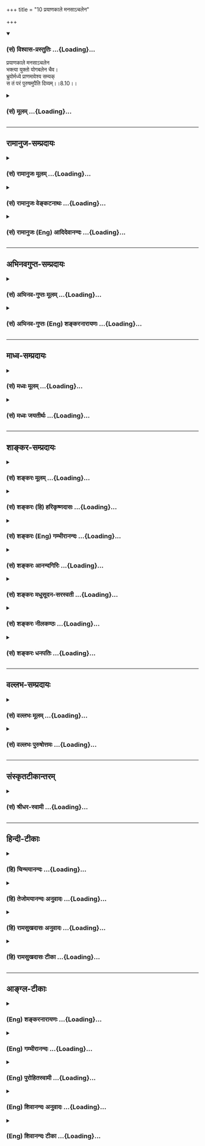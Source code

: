 +++
title = "10 प्रयाणकाले मनसाऽचलेन"

+++
<div class="js_include" newlevelforh1="3" title="(सं) विश्वास-प्रस्तुतिः" unfilled url="/purANam_vaiShNavam/mahAbhAratam/06-bhIShma-parva/03-bhagavad-gItA-parva/saMskRtam/vishvAsa-prastutiH/08_axara-para-brahma-yo/10_prayANakAle_manas.md">
<details open><summary><h3>(सं) विश्वास-प्रस्तुतिः ...{Loading}...</h3></summary>

प्रयाणकाले मनसाऽचलेन  
भक्त्या युक्तो योगबलेन चैव।  
भ्रुवोर्मध्ये प्राणमावेश्य सम्यक्  
स तं परं पुरुषमुपैति दिव्यम्।।8.10।।
</details>
</div>
<div class="js_include collapsed" newlevelforh1="3" title="(सं) मूलम्" unfilled url="/purANam_vaiShNavam/mahAbhAratam/06-bhIShma-parva/03-bhagavad-gItA-parva/saMskRtam/mUlam/08_axara-para-brahma-yo/10_prayANakAle_manas.md">
<details><summary><h3>(सं) मूलम् ...{Loading}...</h3></summary>

प्रयाणकाले मनसाऽचलेन  
भक्त्या युक्तो योगबलेन चैव।  
भ्रुवोर्मध्ये प्राणमावेश्य सम्यक्  
स तं परं पुरुषमुपैति दिव्यम्।।8.10।।
</details>
</div>


_________________
## रामानुज-सम्प्रदायः
<div class="js_include collapsed" newlevelforh1="3" title="(सं) रामानुजः मूलम्" unfilled url="/purANam_vaiShNavam/mahAbhAratam/06-bhIShma-parva/03-bhagavad-gItA-parva/saMskRtam/rAmAnujaH/mUlam/08_axara-para-brahma-yo/10_prayANakAle_manas.md">
<details><summary><h3>(सं) रामानुजः मूलम् ...{Loading}...</h3></summary>

।।8.10।।**कविं** सर्वज्ञं **पुराणं** पुरातनम् **अनुशासितारं** विश्वस्य
प्रशासितारम् **अणोः अणीयांसं** जीवाद् अपि सूक्ष्मतरं **सर्वस्य धातारं**
सर्वस्य स्रष्टारम् **अचिन्त्यरूपं** सकलेतरविसजातीयस्वरूपम् **आदित्यवर्णं
तमसः** **परस्तात्** अप्राकृतस्वासाधारणदिव्यरूपम् तम् एवंभूतम् अहरहः
अभ्यस्यमानभक्तियुक्त**योगबलेन** आरूढसंस्कारतया **अचलेन मनसा प्रयाणकाले
भ्रुवोः मध्ये प्राणम् आवेश्य** संस्थाप्य तत्र भ्रुवोर्मध्ये दिव्यं
**पुरुषं यः अनुस्मरेत् स तम् एव उपैति** तद्भावं याति तत्समानैश्वर्यो
भवति इत्यर्थः। अथ कैवल्यार्थिनां स्मरणप्रकारम् आह --

</details>
</div>
<div class="js_include collapsed" newlevelforh1="3" title="(सं) रामानुजः वेङ्कटनाथः" unfilled url="/purANam_vaiShNavam/mahAbhAratam/06-bhIShma-parva/03-bhagavad-gItA-parva/saMskRtam/rAmAnujaH/venkaTanAthaH/08_axara-para-brahma-yo/10_prayANakAle_manas.md">
<details><summary><h3>(सं) रामानुजः वेङ्कटनाथः ...{Loading}...</h3></summary>

।। 8.10क्रान्तदर्शी हि कविरित्युच्यते अत्र तु कविशब्दः ईश्वरविषयत्वात्
सर्वदर्शित्वपर इत्यभिप्रायेणाह -- सर्वज्ञमिति। पुराणशब्देनानादित्वं
विवक्षितमित्यभिप्रायेणोक्तंपुरातनमिति। अनुपूर्वः शासिर्विविच्य
ज्ञापनार्थ इत्येतावन्मात्रपरत्वव्युदासायविश्वस्य प्रशासितारमित्युक्तम्।
ईश्वरस्य सतोऽनुशासनमाज्ञापनभेवेति भावः। अनुशासनं
कस्यत्याकाङ्क्षायांसर्वस्य धातारम् इत्यत्र सर्वस्येति पदमाकर्षणीयम्
विशेषनिर्देशाभावाद्वा सर्वविषयत्वमित्यभिप्रायेण -- विश्वस्येत्युक्तम्।
एतस्य वा अक्षरस्य प्रशासने गार्गि द्यावापृथिव्यौ विधृते तिष्ठतः
\[बृ.उ.3।  
  
उक्तप्रकास्येश्वरस्वरूपस्य सामान्यतो दृष्टैस्तर्कैरसम्भवनीयतां
केचिदभिमन्येरन्निति तन्निरासपरम्। अचिन्त्यरूपम्
इतिपदमित्यभिप्रायेणाहसकलेतरविसजातीयस्वरूपमिति। वर्णयोगस्य
स्वरूपेणाघटनात् प्रमाणसिद्धविलक्षणविग्रहद्वारा तद्योगमाहअप्राकृतेति। येन
सूर्यस्तपति तेजसेद्धः \[य.तै.ब्रा.3।12।9।7\] यस्यादित्यो भामुपयुज्य भाति
तस्य भासा सर्वमिदं विभाति \[मुं.उ.2।2।10\] (तं)तद्देवा ज्योतिषां ज्योतिः
\[बृ.उ.4।4।16\] इत्यादिषु निरतिशयदीप्तियोगः सिद्धः। आदित्यवर्णं तमसः
परस्तात् \[य.सं.31।18श्वे.उ.3।8\] इति श्रुतिखण्डस्यात्र निबन्धः तम आसीत्
\[ऋक्सं.8।7।17।3यजुः2।7।9\] तमसस्तन्महिनाजायतैकं \[यजुः2।4।9\] यदा तमः
\[श्वे.उ.4।18\] इत्यादिश्रुत्यन्तरोपलक्षणार्थः। तेनतमसः इति
सर्वकारणभूततमोद्रव्यविवक्षा। तमसः परस्तात् इत्यनेन फलितमप्राकृतत्वम् तत
एव चाकर्माधीनत्वं नित्यत्वं निरवद्यत्वमित्यादि सूचितम्।
एतच्छ्लोकच्छायश्च मानवः श्लोकः -- प्रशासितारं सर्वेषामणीयांसम --
\[णोरपि\] -- णीयसाम्। रुक्माभं स्वप्नधीगम्यं विद्या (त्तं)त्तु पुरुषं
परम् -- \[मनुः12।122\] इति। अनुकूलानां हितरमणीयत्वाद्याकारेण
हिरण्यवर्णत्वरुक्माभत्वादिव्यपदेशः।
प्रतिकूलदुष्प्रेक्षत्वप्रकाशातिरेकादिविवक्षया
आदित्यवर्णत्वाद्युक्तिः। दिवि सूर्यसहस्रस्य \[11।12\] इत्यादि च वक्ष्यति।
एतेनादित्यशब्दस्य नित्यचैतन्यप्रकाशपरत्वं तमश्शब्दस्य चाज्ञानविषयत्वं
परोक्तं (शं.) निरस्तम्। श्लोकद्वयस्यान्वयं दर्शयति --
तमेवम्भूतमित्यादिना। भक्त्या युक्तो योगबलेन इति पृथङ्निर्देशात्
परोक्तप्राणजयबलादिपृथगर्थताप्रतीतिः स्यादिति तदपाकरणाय विशिष्टैकार्थतां
दर्शयितुंभक्तियुक्तयोगबलेनेत्युक्तम्। मनसोऽचलत्वे हेतुरिदम् तस्य
चावान्तरव्यापारः योग्यपर्याययुक्तशब्देन विवक्षित
इत्याहआरूढसंस्कारतयेति। आवेश्य इत्यनेन योगप्रकरणेषूक्तं निश्चलावस्थापनं
विवक्षितमित्याहसंस्थाप्येति। अत्र पुरुषध्यानस्यापि भ्रूमध्यमेव देशः
देशान्तरानभिधानाद्योगप्रकरणान्तरेषूपदेशाच्च तत्सिद्धेरिति
विभाव्योक्तंतत्र भ्रूमध्य इति। तमेवम्भूतं दिव्यं पुरुषम् इत्यन्वयः। तं
तमेवैति \[8।6\] इत्यवधारणदर्शनात्स तं परं पुरुषम् इत्यत्रापितं
इतीतरव्यवच्छेदपरमित्यभिप्रायेणाहस तमेवोपैतीति। यः प्रयाति स मद्भावं याति
\[8।5\] इति प्रक्रान्तप्रकार एवात्र विवक्षित इति दर्शयतितद्भावं यातीति।
भावप्रधानोऽत्र निर्देश इति भावः। तत्र तादात्म्यादिभ्रमं
व्युदस्यतितत्समानैश्वर्यो भवतीत्यर्थ इति। परमसाम्यापत्तिव्यवच्छेदाय
समानैश्वर्य इत्युक्तम्। एतेनकविम् इत्यादिभिः सर्वज्ञत्वादयो गुणाः
ऐश्वर्यप्रदत्वार्थमनुसन्धेयतयोक्ताः न तु प्राप्यत्वार्थमिति फलितम्।
एवमन्तिमकालस्मर्तव्यतया निर्दिष्ट एवाकारः प्रागपि ध्येयतयोक्त इति
मन्तव्यम्। एवमुत्तरत्रापि। ,

</details>
</div>
<div class="js_include collapsed" newlevelforh1="3" title="(सं) रामानुजः (Eng) आदिदेवानन्दः" unfilled url="/purANam_vaiShNavam/mahAbhAratam/06-bhIShma-parva/03-bhagavad-gItA-parva/saMskRtam/rAmAnujaH/english/AdidevAnandaH/08_axara-para-brahma-yo/10_prayANakAle_manas.md">
<details><summary><h3>(सं) रामानुजः (Eng) आदिदेवानन्दः ...{Loading}...</h3></summary>

8.9 - 8.10 He who focusses his life-breath between the eyrows at the
time of death with a mind rendered unswerving through its purification
achieved by the strength of Yoga conjoined with Bhakti practised day
after day; and he who contemplates on the 'Kavi' i.e., the Omniscient,
the 'Primeval', i.e., who existed always, 'the Ruler,' i.e., who governs
the universe, 'who is subtler than the subtle,' i.e., who is subtler
than the individual self, 'who is the Dhata' of all, i.e., the creator
of all, 'whose nature is inconceivable,' i.e., whose nature is other
than everything else, 'who is sun-coloured and beyond darkness,' i.e.,
who possesses a divine form peculiar to Himself - he who concentrates on
Him, the Divine Person described above, between the eyrows, attains Him
alone. He attains His state and comes to have power and glory similar to
His. Such is the meaning. Then He describes the mode of meditation to be
adopted by the seeker of Kaivalya or the Jijnasu (i.e., of one who seeks
to know his own self or Atman in contrast to one whose object is
God-realisation).

</details>
</div>


_________________
## अभिनवगुप्त-सम्प्रदायः
<div class="js_include collapsed" newlevelforh1="3" title="(सं) अभिनव-गुप्तः मूलम्" unfilled url="/purANam_vaiShNavam/mahAbhAratam/06-bhIShma-parva/03-bhagavad-gItA-parva/saMskRtam/abhinava-guptaH/mUlam/08_axara-para-brahma-yo/10_prayANakAle_manas.md">
<details><summary><h3>(सं) अभिनव-गुप्तः मूलम् ...{Loading}...</h3></summary>

।।8.9 -- 8.10।। कविमिति। प्रयाणेति। एवम् अनुस्मरेदिति। आदित्येति।
आदित्यवर्णत्वं वासुदेवतत्त्वस्य \[न\] परिच्छेदकम्। आकृतिकल्पनादि +++(N
विकल्पनादि)+++ विभ्रान्तिमयमोहतमसः अतीतत्त्वात् रवित्वेनोपमानमित्याशयः।
भ्रुवोर्मध्ये इति प्राग्वत्।

</details>
</div>
<div class="js_include collapsed" newlevelforh1="3" title="(सं) अभिनव-गुप्तः (Eng) शङ्करनारायणः" unfilled url="/purANam_vaiShNavam/mahAbhAratam/06-bhIShma-parva/03-bhagavad-gItA-parva/saMskRtam/abhinava-guptaH/english/shankaranArAyaNaH/08_axara-para-brahma-yo/10_prayANakAle_manas.md">
<details><summary><h3>(सं) अभिनव-गुप्तः (Eng) शङ्करनारायणः ...{Loading}...</h3></summary>

8.9-10 Kavim etc. Prayana-etc. He who would meditate in this manner
(i.e. as described in the verse) etc. The Sun-coloured. The Sun-colour
does not delmit the Absolute (Vasudeva-tattva). However, a comparison
with the sun is drawn because the absolute too transcends the darkness
of ignorance consisting of the varied wrong notions, like fancying forms
etc. This is the idea here. In between the eye-brows : \[This may be
understood\] as above.

</details>
</div>


_________________
## माध्व-सम्प्रदायः
<div class="js_include collapsed" newlevelforh1="3" title="(सं) मध्वः मूलम्" unfilled url="/purANam_vaiShNavam/mahAbhAratam/06-bhIShma-parva/03-bhagavad-gItA-parva/saMskRtam/madhvaH/mUlam/08_axara-para-brahma-yo/10_prayANakAle_manas.md">
<details><summary><h3>(सं) मध्वः मूलम् ...{Loading}...</h3></summary>

।।8.10।। वायुजयादियोगयुक्तानां मृतिकाले कर्तव्यमाह विशेषतः -- प्रयाणकाल
इति। वायुजयादिरहितानामपि ज्ञानभक्तिवैराग्यादिसम्पूर्णानां भवत्येव
मुक्तिः। तद्वतां त्वीषज्ज्ञानाद्यसम्पूर्णनामपि निपुणानां
तद्बलात्कथञ्चिद्भवतीति विशेषः। उक्तं च भागवते \[3।5।4546। \]पानेन ते देव
कथासुधायाः प्रवृद्धभक्त्या विशदाशया ये। वैराग्यसारं प्रतिलभ्य बोधं
यथाऽञ्जसा त्वापुरकुण्ठधिष्ण्यम्। तथाऽपरे त्वात्मसमाधियोगबलेन जित्वा
प्रकृतिं बलिष्ठाम्। त्वामेव धीराः पुरुषं विशन्ति तेषां श्रमः स्यान्न तु
सेवया ते इति। ये तु तद्भाविता लोका (केह्ये) एकान्तित्वं समाश्रिताः।
एतदभ्यधिकं तेषां तत्तेजः प्रविशन्त्युत \[मा.भा.12।334।44\] इति च
मोक्षधर्मे। सम्पूर्णानां भवेन्मोक्षो विरक्तिज्ञानभक्तिभिः। नियमेन
तथापीरजयादियुतयोगिनाम्। वश्यत्वान्मनसस्त्वीषत्पूर्वमप्याप्यते ध्रुवम्
इति च व्यासयोगे।

</details>
</div>
<div class="js_include collapsed" newlevelforh1="3" title="(सं) मध्वः जयतीर्थः" unfilled url="/purANam_vaiShNavam/mahAbhAratam/06-bhIShma-parva/03-bhagavad-gItA-parva/saMskRtam/madhvaH/jayatIrthaH/08_axara-para-brahma-yo/10_prayANakAle_manas.md">
<details><summary><h3>(सं) मध्वः जयतीर्थः ...{Loading}...</h3></summary>

।।8.10।। उत्तरश्लोकोक्तं सर्वं सर्वोच्चिक्रमिषुसाधारणमिति
प्रतीतिनिरासार्थमाह -- **वायुजयादी**ति। साधका द्विविधाः भक्त्यादिप्रधाना
वायुजयादिप्रधानाश्चेत्यतो विशेषणं **विशेषत** इति। अनेन भक्त्यादीनां
साधारण्यमाह। ननु चअनुस्मरेद्यः सतं परं पुरुषमुपैति \[श्लो.910\]
इत्यन्वयादेकस्य वाक्यस्य कथं भिन्नविषयत्वम् उच्यते -- एकस्मिन्नपि वाक्ये
योगबलेनैवभ्रुवोर्मध्ये प्राणमावेश्य इत्येतन्न
सर्वविषयमित्येतावन्मात्रमत्र प्रतिपाद्यते। यथा प्रातरुत्थाय इति श्रुतौन
भृशं वदेत् इत्यादिकं किञ्चित्साधारणं कि़ञ्चिदसाधारणम्।
कुतोऽस्यासाधारण्यं कल्प्यते इत्यत आह -- **वायुजयादी**ति। अतो न
तत्सर्वसाधारणमिति शेषः। तर्हि को विशेषोऽन्येषां येन
वायुजयादिक्लेशमधिकमनुभवन्ति इत्यत आह -- **तद्वतां** त्विति। निपुणानां
वायुजयादौ। कथञ्चिदल्पेत्यर्थः। ,किञ्चिच्छीघ्रं चेत्यपि ग्राह्यम्। अत्र
प्रमाणान्याह -- **उक्तमिति**। यथा यथार्थं बोधम्। धिष्ण्यं मन्दिरम्।
इन्द्रियं त्वां विशन्त्येव न तु त इवाञ्जसा। तद्भावितास्तेन भगवता
वासिताः। एतन्मुक्तिलक्षणं फलम्। तेजो नारायणाख्यम्। ईरः समीरः। ध्रुवं
ब्रह्माप्यते तैः।

</details>
</div>


_________________
## शाङ्कर-सम्प्रदायः
<div class="js_include collapsed" newlevelforh1="3" title="(सं) शङ्करः मूलम्" unfilled url="/purANam_vaiShNavam/mahAbhAratam/06-bhIShma-parva/03-bhagavad-gItA-parva/saMskRtam/shankaraH/mUlam/08_axara-para-brahma-yo/10_prayANakAle_manas.md">
<details><summary><h3>(सं) शङ्करः मूलम् ...{Loading}...</h3></summary>

।।8.10।। --,**प्रयाणकाले** मरणकाले **मनसा अचलेन** चलनवर्जितेन **भक्त्या
युक्तः** भजनं भक्तिः तया युक्तः **योगबलेन चैव** योगस्य बलं योगबलं
समाधिजसंस्कारप्रचयजनितचित्तस्थैर्यलक्षणं योगबलं तेन च युक्तः इत्यर्थः
पूर्वं हृदयपुण्डरीके वशीकृत्य चित्तं ततः ऊर्ध्वगामिन्या नाड्या
भूमिजयक्रमेण **भ्रुवोः मध्ये प्राणम् आवेश्य** स्थापयित्वा **सम्यक्**
अप्रमत्तः सन् सः एवं विद्वान् योगी,कविं पुराणम् इत्यादिलक्षणं **तं परं
परतरं पुरुषम् उपैति** प्रतिपद्यते **दिव्यं** द्योतनात्मकम्।। पुनरपि
वक्ष्यमाणेन उपायेन प्रतिपित्सितस्य ब्रह्मणो
वेदविद्वदनादिविशेषणविशेष्यस्य अभिधानं करोति भगवान् --,

</details>
</div>
<div class="js_include collapsed" newlevelforh1="3" title="(सं) शङ्करः (हि) हरिकृष्णदासः" unfilled url="/purANam_vaiShNavam/mahAbhAratam/06-bhIShma-parva/03-bhagavad-gItA-parva/saMskRtam/shankaraH/hindI/harikRShNadAsaH/08_axara-para-brahma-yo/10_prayANakAle_manas.md">
<details><summary><h3>(सं) शङ्करः (हि) हरिकृष्णदासः ...{Loading}...</h3></summary>

।।8.10।। तथा --, ( जो योगी ) अन्त समय -- मृत्युकालमें भक्ति और योगबलसे
युक्त हुआ -- अर्थात् भजनका नाम भक्ति है उससे युक्त हुआ और समाधिजनित
संस्कारोंके संग्रहसे उत्पन्न हुई चित्तस्थिरताका नाम योगबल है उससे भी
युक्त हुआ चञ्चलतारहित -- अचल मनसे पहले हृदयकमलमें चित्तको स्थिर करके फिर
ऊपरकी ओर जानेवाली नाड़ीद्वारा चित्तकी प्रत्येक भूमिको क्रमसे जय करता हुआ
भ्रुकुटिके मध्यमें प्राणोंको स्थापन करके भली प्रकार सावधान हुआ (
परमात्मस्वरूपका चिन्तन करता है ) वह ऐसा बुद्धिमान् योगी कविं पुराणम्
इत्यादि लक्षणोंवाले उस दिव्य -- चेतनात्मक परम पुरुषको प्राप्त होता है।

</details>
</div>
<div class="js_include collapsed" newlevelforh1="3" title="(सं) शङ्करः (Eng) गम्भीरानन्दः" unfilled url="/purANam_vaiShNavam/mahAbhAratam/06-bhIShma-parva/03-bhagavad-gItA-parva/saMskRtam/shankaraH/english/gambhIrAnandaH/08_axara-para-brahma-yo/10_prayANakAle_manas.md">
<details><summary><h3>(सं) शङ्करः (Eng) गम्भीरानन्दः ...{Loading}...</h3></summary>

8.10 Prayana-kale, at the time of death; after first brining the mind
under control in the lotus of the heart, and then lifting up the vital
force-through the nerve going upward-by gradually gaining control over
(the rudiments of nature such as) earth etc. \[Space, air, fire, water
and earth.\] and after that, samyak, avesya, having fully fixed; pranam,
the Prana (vital force); madhye, between; the bhruvoh, eye-brows,
without losing attention; acalena manasa, with an unwavering mind; he,
the yogi possessed of such wisdom, yuktah, imbued; bhaktya, with
devotion, deep love; ca eva, as also; yoga-balena, \[Yoga means
spiritual absorption, the fixing of the mind on Reality alone, to the
exclusion of any other object.\] with the strength of concentration-i.e;
imbued with that (strength) also, consisting in steadfastness of the
mind arising from accumulation of impressions resulting from spiritual
absorption; upaiti, reaches; tam, that; div yam, resplendent; param,
supreme; purusam, Person, described as 'the Omniscient, the Ancient,'
etc. The Lord again speaks of Brahman which is sought to be attained by
the process going to be stated, and which is described through such
characteristics as, 'What is declared by the knowers of the Vedas,'etc.:

</details>
</div>
<div class="js_include collapsed" newlevelforh1="3" title="(सं) शङ्करः आनन्दगिरिः" unfilled url="/purANam_vaiShNavam/mahAbhAratam/06-bhIShma-parva/03-bhagavad-gItA-parva/saMskRtam/shankaraH/AnandagiriH/08_axara-para-brahma-yo/10_prayANakAle_manas.md">
<details><summary><h3>(सं) शङ्करः आनन्दगिरिः ...{Loading}...</h3></summary>

।।8.10।। इतश्च भगवदनुस्मरणं सफलत्वादनुष्ठेयमित्याह -- **किञ्चेति।** कदा
तदनुस्मरणे प्रयत्नातिरेकोऽभ्यर्थ्यते तत्राह -- **प्रयाणकाल इति।** कथं
तदनुस्मरणमित्युपकरणकलापप्रेक्ष्यमाणं प्रत्याह -- **मनसेति।**
योऽनुस्मरेत्स किमुपैति तत्राह -- **स तमिति।** मरणकाले क्लेशबाहुल्येऽपि
प्राचीनाभ्यासप्रसादासादितबुद्धिवैभवो भगवन्तमनुस्मरन्यथास्मृतमेव
देहाभिमानविगमानन्तरमुपागच्छतीत्यर्थः। भगवदनुस्मरणस्य साधनं
मनसैवानुद्रष्टव्यमिति श्रुत्युपदिष्टमाचष्टे -- **मनसेति।** तस्य
चञ्चलत्वान्न स्थैर्यमीश्वरे सिध्यति तत्कथं तेन तदनुस्मरणमित्याशङ्क्याह
-- **अचलेनेति।** ईश्वरानुस्मरणे प्रयत्नेन प्रवर्तितं विषयविमुखं
तस्मिन्नेवानुस्मरणयोग्यपौनःपुन्येन प्रवृत्त्या निश्चलीकृतं ततश्चलनविकलं
तेनेति व्याचष्टे -- **अचलेनेति।** संप्रत्यनुस्मरणाधिकारिणं विशिनष्टि --
**भक्त्येति।** परमेश्वरे परेण प्रेम्णा सहितो विषयान्तरविमुखोऽनुस्मर्तव्य
इत्यर्थः। योगबलमेव स्फोरयति -- **समाधिजेति।** योगः समाधिश्चित्तस्य
विषयान्तरवृत्तिनिरोधेन परस्मिन्नेव स्थापनं तस्य बलं संस्कारप्रचयो
ध्येयैकाग्र्यकरणं तेन तत्रैव स्थैर्यमित्यर्थः। चकारसूचितमन्वयमन्वाचष्टे
-- **तेन चेति।** यत्तु कया नाड्योत्क्रामन्यातीति। तत्राह --
**पूर्वमिति।** चित्तं हि स्वभावतो विषयेषु व्यापृतं तेभ्यो विमुखीकृत्य
हृदये पुण्डरीकाकारे परमात्मस्थाने यत्नतः स्थापनीयम्। अथ
यदिदमस्मिन्ब्रह्मपुरे इत्यादिश्रुतेस्तत्र चित्तं वशीकृत्यादावनन्तरं
कर्तव्यमुपदिशति -- **तत इति।** इडापिङ्गले दक्षिणोत्तरे नाड्यौ
हृदयान्निःसृते निरुध्य तस्मादेव हृदयाग्रादूर्ध्वगमनशीलया सुषुम्नया
नाड्या हार्दं प्राणमानीय कण्ठावलम्बितस्तनसदृशं मांसखण्डं प्रापय्य
तेनाध्वना भ्रुवोर्मध्ये तमावेश्याप्रमादवान्ब्रह्मरन्ध्राद्विनिष्क्रम्य
कविं पुराणमित्यादिविशेषणं परमपुरुषमुपगच्छतीत्यर्थः। भूमिजयक्रमेणेत्यत्र
भूम्यादीनां पञ्चानां भूतानां जयो वशीकरणं तस्य तस्य भूतस्य
स्वाधीनचेष्टावैशिष्ट्यं तद्द्वारेणेत्येतदुच्यते। स तमित्यादि व्याचष्टे
-- **स एवमिति।**

</details>
</div>
<div class="js_include collapsed" newlevelforh1="3" title="(सं) शङ्करः मधुसूदन-सरस्वती" unfilled url="/purANam_vaiShNavam/mahAbhAratam/06-bhIShma-parva/03-bhagavad-gItA-parva/saMskRtam/shankaraH/madhusUdana-sarasvatI/08_axara-para-brahma-yo/10_prayANakAle_manas.md">
<details><summary><h3>(सं) शङ्करः मधुसूदन-सरस्वती ...{Loading}...</h3></summary>

।।8.10।। कदा तदाऽनुस्मरणे प्रयत्नातिरेकोऽभ्यर्थते तदाह --
प्रयाणकालेऽन्तकाले अचलेन एकाग्रेण मनसा तं पुरुषं
योऽनुस्मरेदित्यनुवर्तते। कीदृशः। भक्त्या परमेश्वरविषयेण परमेण प्रेम्णा
युक्तः। योगस्य समाधेर्बलेन तज्जनितसंस्कारसमूहेन व्युत्थानसंस्कारविरोधिना
च युक्तम्। एवं प्रथमं हृदयपुण्डरीके वशीकृत्य तत ऊर्ध्वगामिन्या सुषुम्नया
ना़ड्या गुरूपदिष्टमार्गेण भूमिजयक्रमेण भ्रुवोर्मध्ये आज्ञाचक्रे
प्राणमावेश्य स्थापयित्वा सम्यगप्रमत्तो ब्रह्मरन्ध्रादुत्क्रम्य स
एवमुपासकस्तंकविं पुराणमनुशासितारम् इत्यादिलक्षणं परं पुरुषं दिव्यं
द्योतनात्मकमुपैति प्रतिपद्यते।

</details>
</div>
<div class="js_include collapsed" newlevelforh1="3" title="(सं) शङ्करः नीलकण्ठः" unfilled url="/purANam_vaiShNavam/mahAbhAratam/06-bhIShma-parva/03-bhagavad-gItA-parva/saMskRtam/shankaraH/nIlakaNThaH/08_axara-para-brahma-yo/10_prayANakAle_manas.md">
<details><summary><h3>(सं) शङ्करः नीलकण्ठः ...{Loading}...</h3></summary>

।।8.10।। उपासनायाः फलमाह -- **प्रयाणेति।** प्रयाणकाले मनसाऽचलेन
वृत्त्यन्तरवर्जितेन भक्त्या भगवति वासुदेवे आराध्यत्वबुद्ध्या युक्तो
योगबलेन योगो मनःप्राणेन्द्रियक्रियानिरोधो हृदयपुण्डरीके तेषां
वशीकरणमित्यर्थः। तस्यैव बलेन च युक्तो भूमिकाजयक्रमेण प्रागेव
मूलाधारादिब्रह्मरन्ध्रान्तस्थानेषु आरोहावरोहक्रमेण संचारितपवनोऽन्तकाले
भ्रुवोर्मध्ये आज्ञाचक्रे प्राणमावेश्य सुषुम्नया नाड्या
मूलाधारादुत्थापनपूर्वकं सम्यक् निवेश्य स्थापयित्वा। स्थापनप्रयोजनं तु
अन्यविस्मरणपूर्वकं दिव्यपुरुषचिन्तनम्। तच्च भ्रूमध्यादुपर्युन्नीयमाने
वायौ मनो मूर्च्छामापद्यत इति तस्यामवस्थायां न
भवतीत्यन्त्यप्रत्ययस्तत्रैव संपाद्यस्ततोऽर्चिरादिमार्गपर्वणा अमानवस्य
पुरुषस्य स्थानविशेषप्रापकस्य प्राप्यस्थानस्य च तस्मिन्नेव स्मरणं
कर्तव्यम्। तद्वासनावासितं मनो भ्रूमध्याद्योगिना ऊर्ध्वया नाड्या
उत्क्षिप्ते प्राणे मुक्तेषुवद्ब्रह्माण्डखर्परं भित्त्वा प्रचलिते सति
लब्धवृत्तिकं भूत्वा पूर्वसंस्कारप्राबल्याद्योगमाहात्म्याच्च
दिव्योपाध्युपेतमर्चिरादिपर्वदेवताभिरभिपूज्यमानमुत्तरोत्तरं स्थानं
प्रत्यतिवाह्यमानममानवेन च पुरुषेण संगच्छमानं तेन च यथाभिलषितं स्थानं
प्रापितमात्मानं पश्यति। तदिदमुक्तं भ्रुवोर्मध्ये सम्यक् प्राणमावेश्येति।
स एवं कृत्वा योगी कविं पुराणमित्युक्तलक्षणं परं पुरुषं हिरण्यगर्भाख्यं
सर्वस्य भूतजातस्य जनयितारं नारायणादिशब्दप्रतिपाद्यमुपैति समीपे
प्राप्नोति। तल्लोकं प्राप्नोतीत्यर्थः। नहि पौराणिकानामिव वैदिकानां मते
ब्रह्मविष्णुरुद्रलोकानामुपर्युपरि कल्पनास्ति किंतर्हि सर्वे
हिरण्यगर्भलोकाख्ये सत्यलोके एवान्तर्भवन्ति। पराहि
सोपासनकर्मोर्जितिर्हिरण्यगर्भप्राप्यता इति बृहदारण्यके तद्भाष्यादौ च
स्पष्टम्।

</details>
</div>
<div class="js_include collapsed" newlevelforh1="3" title="(सं) शङ्करः धनपतिः" unfilled url="/purANam_vaiShNavam/mahAbhAratam/06-bhIShma-parva/03-bhagavad-gItA-parva/saMskRtam/shankaraH/dhanapatiH/08_axara-para-brahma-yo/10_prayANakAle_manas.md">
<details><summary><h3>(सं) शङ्करः धनपतिः ...{Loading}...</h3></summary>

।।8.10।। कदा तदाऽनुस्मरणे प्रयत्नातिरेकोऽभ्यर्थते तदाह --
प्रयाणकालेऽन्तकाले अचलेन एकाग्रेण मनसा तं पुरुषं
योऽनुस्मरेदित्यनुवर्तते। कीदृशः। भक्त्या परमेस्वरविषयेण परमेण प्रेम्णा
युक्तः। योगस्य साधिर्बलेन तज्जनितसंस्कारसमूहेन व्युत्थानसंस्कारविरोधिना
च युक्तम्। एवं प्रथमं हृदयपुण्डरीके वशीकृत्य तत ऊर्ध्वगामिन्या सुषुम्नया
नाङ्या गुरुपदिष्टमार्गेण भूमिजयक्रमेण भ्रुवोर्मध्ये आज्ञाचके
प्राणमावेश्य स्थापयित्वा सभ्यगप्रमत्तो ब्रह्मरन्ध्रा समाधिजसंस्कारजनितं
चित्तस्थैर्यलक्षणं तेन च युक्तः पूर्वं हृदयपुण्डरीके चित्तं वशीकृत्य तत
ऊर्ध्वगामिन्या नाङ्या भूमिजय क्रमेण भ्रुवोर्मध्ये प्राणमावेश्य
स्थापयित्वा सभ्यगप्रमत्तः सन् स एवंविद्वान् यः कर्वि पुराणमित्यादिलक्षणः
तं परं पुरुषमुपैति प्रतिपद्यते।

</details>
</div>


_________________
## वल्लभ-सम्प्रदायः
<div class="js_include collapsed" newlevelforh1="3" title="(सं) वल्लभः मूलम्" unfilled url="/purANam_vaiShNavam/mahAbhAratam/06-bhIShma-parva/03-bhagavad-gItA-parva/saMskRtam/vallabhaH/mUlam/08_axara-para-brahma-yo/10_prayANakAle_manas.md">
<details><summary><h3>(सं) वल्लभः मूलम् ...{Loading}...</h3></summary>

।।8.10।। ध्यानप्रकारं कालं चाह -- प्रयाणकाल इति। भ्रुवोर्मध्ये
प्राणमावेश्येति। स तं परं पुरुषमुपैति तत्समाकारः सामीप्यरूपमाप्नोति।

</details>
</div>
<div class="js_include collapsed" newlevelforh1="3" title="(सं) वल्लभः पुरुषोत्तमः" unfilled url="/purANam_vaiShNavam/mahAbhAratam/06-bhIShma-parva/03-bhagavad-gItA-parva/saMskRtam/vallabhaH/puruShottamaH/08_axara-para-brahma-yo/10_prayANakAle_manas.md">
<details><summary><h3>(सं) वल्लभः पुरुषोत्तमः ...{Loading}...</h3></summary>

  
  
।।8.10।। प्रयाणकाले अन्तकाले मनसा निश्चलेन मनसा सर्वकामरहितेन च पुनः
योगबलेनैव संयोगात्मकभावेनैव भ्रुवोर्मध्ये भाग्यस्थाने सन्तं विद्यमानं
योऽनुस्मरेद्भगवत्कृतस्मरणानन्तरं स्वार्थप्रकटज्ञानेन स्मरेत् स
तस्मिन्नेव प्राणमावेश्य सम्यक् भावात्मकस्वरूपप्राप्त्या परं पुरुषं
पुरुषोत्तमं दिव्यं क्रीडात्मकं उपैति समीपे दास्येन प्राप्नोतीत्यर्थः।  
  

</details>
</div>


_________________
## संस्कृतटीकान्तरम्
<div class="js_include collapsed" newlevelforh1="3" title="(सं) श्रीधर-स्वामी" unfilled url="/purANam_vaiShNavam/mahAbhAratam/06-bhIShma-parva/03-bhagavad-gItA-parva/saMskRtam/shrIdhara-svAmI/08_axara-para-brahma-yo/10_prayANakAle_manas.md">
<details><summary><h3>(सं) श्रीधर-स्वामी ...{Loading}...</h3></summary>

।।8.10।। सप्रपञ्चप्रकृतिं भित्त्वा यस्तिष्ठति एवंभूतं पुरुषमन्तकाले
भक्तियुक्तो निश्चलेन विक्षेपरहितेन मनसा योऽनुस्मरेत्। मनोनैश्चल्ये हेतुः
योगबलेन सम्यक्सुषुम्नामार्गेण भ्रुवोर्मध्ये प्राणमावेश्येति। स तं परं
पुरुषं परात्मस्वरूपं दिव्यं द्योतनात्मकं प्राप्नोति।

</details>
</div>


_________________
## हिन्दी-टीकाः
<div class="js_include collapsed" newlevelforh1="3" title="(हि) चिन्मयानन्दः" unfilled url="/purANam_vaiShNavam/mahAbhAratam/06-bhIShma-parva/03-bhagavad-gItA-parva/hindI/chinmayAnandaH/08_axara-para-brahma-yo/10_prayANakAle_manas.md">
<details><summary><h3>(हि) चिन्मयानन्दः ...{Loading}...</h3></summary>

।।8.10।। इस श्लोक का केवल वाच्यार्थ लेकर प्रायः इसे विपरीत रूप से समझा
जाता हैं जो कि वास्तव में इसका तात्पर्य नहीं है। गीता में प्रस्तुत प्रकरण
का विषय है एकाग्र चित्त से परम पुरुष का ध्यान। अतः प्रयाणकाल से अभिप्राय
अहंकार की मृत्यु के क्षण से समझना चाहिए। ध्यान साधना के द्वारा जब सजग
रहकर शरीर मन और बुद्धि से हुए तादात्म्य को पूर्णतया निवृत्त किया जाता है
तब साधक आन्तरिक शान्ति के स्थिर क्षण का अनुभव करता है। उस समय निश्चल मन
से इस श्लोक में उपदिष्ट साधना का उसे पालन करना चाहिए। यहाँ भक्ति शब्द से
सामान्य संसारी जनों की व्यापारिक पद्धति की भक्ति नहीं समझनी चाहिए। ईश्वर
के लिए वह परम प्रेम जिसमें न किसी प्रकार की कामना है और न अपेक्षा जो
प्रेम केवल प्रेम के लिए ही है भक्ति कहलाता है। प्रेम का अर्थ है अपने
प्रियतम से वह तादात्म्य जिसमें प्रियतम के सुख और दुःख अपने स्वयं के ही
सुखदुःख अनुभव होते हैं। संक्षेप में प्रेमी और प्रेमिका भक्त और ईश्वर
परस्पर एकरूप हो जाते हैं। इसलिए श्री शंकराचार्य भक्ति का लक्षण बताते हैं
स्वस्वरूपानुसन्धान भक्ति कहलाती है अर्थात् जीव का अपने सत्यस्वरूप के साथ
एकत्व भक्ति है। प्रस्तुत श्लोक के सन्दर्भ में साधक को दी गई सबसे महत्व की
सूचना यह है कि उसका ध्यानाभ्यास आत्मा के साथ एकरूप होने की तत्परता से
युक्त हो। आत्मा का स्वरूप पूर्व श्लोक में विस्तार से बताया जा चुका है।
आन्तरिक शान्ति के समय जब अहंकार की मृत्यु होती है तब साधक को आत्मस्वरूप
में स्थित होकर रहना चाहिए। योगबलेन इस शब्द से किसी गुप्त रहस्यमयी
कुण्डलिनी शक्ति के विषय में हम नहीं कह रहे हैं जिसके विषय में गुप्तता
रखी जाती है और ईश्वर के भक्तों को भी सामान्यतः उसका रहस्य प्रकट नहीं
किया जाता। योगबल से तात्पर्य साधक के उस बल से है जो उसे दीर्घकाल तक
नियमित रूप से ध्यानाभ्यास करने के फलस्वरूप प्राप्त होता है। यह वह
आन्तरिक शक्ति है जो मन के विषयों से तथा तज्जनित विक्षेपों से निवृत्त
होने पर और बुद्धि के परम सत्य में स्थिर होने से प्राप्त होती है और
निरन्तर समृद्ध होती जाती है। अल्पकाल में ही साधक अपने में ही मानसिक
सन्तुलन रूपी सम्पत्ति और एक अवर्णनीय कार्यकुशलता को पाता है जिनकी सहायता
से पूर्ण तत्परता के साथ ध्यान में वह एक चित्त हो जाता है। ध्यानाभ्यास
में रत योगी के सम्पूर्ण प्राण उसके ध्यानबिन्दु में केन्द्रित हो जाते हैं
जैसे यहाँ कहा गया है कि भ्रकुटी के मध्य में। यह भाग स्थिर विचार का स्थान
माना जाता है। वेदान्त में प्राण से तात्पर्य केवल वायु से न होकर शरीर के
विभिन्न अंगों में विभिन्न रूप से व्यक्त हो रही जीवनशक्ति से है। इस
जीवनशक्ति (प्राण) का पाँच कार्यों के अनुसार पाँच विभागों में वर्गीकरण
किया गया है जैसे प्राण विषय ग्रहण की क्रिया अपान मल विसर्जन व्यान
सम्पूर्ण शरीर में रक्त आदि प्रवाहित करना समान पाचन क्रिया और उदान जिसके
कारण हममें वह क्षमता होती है कि वर्तमान से परे भी ज्ञान को हम समझ सकें।
इनके द्वारा हमारी बहुत सी शक्ति बिखर जाती है जो ध्यानाभ्यास के समय एक
स्थान पर कुछ समय के लिए केन्द्रित हो जाती है। ध्यानमार्ग पर चलने वाले
साधक के लिए तीव्र गति से की जाने वाली किसी शारीरिक साधना की आवश्यकता
नहीं होती। ऐसे गहन ध्यान के क्षण में जिस साधक का मन पूर्णतया शान्त और
निश्चल हो जाता है योगबल से प्राण भ्रकुटी के मध्य स्थित हो जाते हैं और जो
परम श्रद्धा एवं उत्साह के साथ ध्येय आत्मतत्त्व के साथ एक रूप हो जाता है
वह साधक उस परम दिव्य पुरुष को प्राप्त होता है। ओंकार पर किये जाने वाले
ध्यान की प्रस्तावना के रूप में अगला श्लोक है --

</details>
</div>
<div class="js_include collapsed" newlevelforh1="3" title="(हि) तेजोमयानन्दः अनुवादः" unfilled url="/purANam_vaiShNavam/mahAbhAratam/06-bhIShma-parva/03-bhagavad-gItA-parva/hindI/tejomayAnandaH/anuvAdaH/08_axara-para-brahma-yo/10_prayANakAle_manas.md">
<details><summary><h3>(हि) तेजोमयानन्दः अनुवादः ...{Loading}...</h3></summary>

।।8.10।। वह (साधक) अन्तकाल में योगबल से प्राण को भ्रकुटि के मध्य सम्यक्
प्रकार स्थापन करके निश्चल मन से भक्ति युक्त होकर उस परम दिव्य पुरुष को
प्राप्त होता है।।  
  

</details>
</div>
<div class="js_include collapsed" newlevelforh1="3" title="(हि) रामसुखदासः अनुवादः" unfilled url="/purANam_vaiShNavam/mahAbhAratam/06-bhIShma-parva/03-bhagavad-gItA-parva/hindI/rAmasukhadAsaH/anuvAdaH/08_axara-para-brahma-yo/10_prayANakAle_manas.md">
<details><summary><h3>(हि) रामसुखदासः अनुवादः ...{Loading}...</h3></summary>

।।8.10।। वह भक्तियुक्त मनुष्य अन्तसमयमें अचल मनसे और योगबलके द्वारा
भृकुटीके मध्यमें प्राणोंको अच्छी तरहसे प्रविष्ट करके (शरीर छोड़नेपर) उस
परम दिव्य पुरुषको ही प्राप्त होता है।

</details>
</div>
<div class="js_include collapsed" newlevelforh1="3" title="(हि) रामसुखदासः टीका" unfilled url="/purANam_vaiShNavam/mahAbhAratam/06-bhIShma-parva/03-bhagavad-gItA-parva/hindI/rAmasukhadAsaH/TIkA/08_axara-para-brahma-yo/10_prayANakAle_manas.md">
<details><summary><h3>(हि) रामसुखदासः टीका ...{Loading}...</h3></summary>

।।8.10।।***व्याख्या --*प्रयाणकाले मनसाचलेन ৷৷. स तं परं पुरुषमुपैति
दिव्यम्--**यहाँ भक्ति नाम प्रियताका है; क्योंकि उस तत्त्वमें प्रियता
(आकर्षण) होनेसे ही मन अचल होता है। वह भक्ति अर्थात् प्रियता स्वयंसे होती
है, मन-बुद्धि आदिसे नहीं। अन्तकालमें कवि, पुराण, अनुशासिता आदि
विशेषणोंसे (पीछेके श्लोकमें) कहे हुए सगुण-निराकार परमात्मामें भक्तियुक्त
मनुष्यका मन स्थिर हो जाना अर्थात् सगुण-निराकार-स्वरूपमें आदरपूर्वक दृढ़
हो जाना ही मनका अचल होना है। पहले प्राणायामके द्वारा प्राणोंको रोकनेका जो
अधिकार प्राप्त किया है, उसका नाम 'योगबल' है। उस योगबलके द्वारा दोनों
भ्रुवोंके मध्यभागमें स्थित जो द्विदल चक्र है, उसमें स्थित सुषुम्णा
नाड़ीमें प्राणोंका,अच्छी तरहसे प्रवेश करके वह (शऱीर छोड़कर दसवें द्वारसे
होकर) दिव्य परम पुरुषको प्राप्त हो जाता है।

</details>
</div>


_________________
## आङ्ग्ल-टीकाः
<div class="js_include collapsed" newlevelforh1="3" title="(Eng) शङ्करनारायणः" unfilled url="/purANam_vaiShNavam/mahAbhAratam/06-bhIShma-parva/03-bhagavad-gItA-parva/english/shankaranArAyaNaH/08_axara-para-brahma-yo/10_prayANakAle_manas.md">
<details><summary><h3>(Eng) शङ्करनारायणः ...{Loading}...</h3></summary>

8.10. That person endowed with a steady mind, with devotion and also
with the Yoga-power, reaches at the time of journey that Supreme Divine
Soul, by fixing properly the life-breath in between his eye brows.

</details>
</div>
<div class="js_include collapsed" newlevelforh1="3" title="(Eng) गम्भीरानन्दः" unfilled url="/purANam_vaiShNavam/mahAbhAratam/06-bhIShma-parva/03-bhagavad-gItA-parva/english/gambhIrAnandaH/08_axara-para-brahma-yo/10_prayANakAle_manas.md">
<details><summary><h3>(Eng) गम्भीरानन्दः ...{Loading}...</h3></summary>

8.10 At the time of death, having fully fixed the Prana (vita force)
between the enrows with an unswering mind, and being imbued with
devotion as also the strength of concentration, he reaches that
resplendent supreme person.

</details>
</div>
<div class="js_include collapsed" newlevelforh1="3" title="(Eng) पुरोहितस्वामी" unfilled url="/purANam_vaiShNavam/mahAbhAratam/06-bhIShma-parva/03-bhagavad-gItA-parva/english/purohitasvAmI/08_axara-para-brahma-yo/10_prayANakAle_manas.md">
<details><summary><h3>(Eng) पुरोहितस्वामी ...{Loading}...</h3></summary>

8.10 He who leaves the body with mind unmoved and filled with devotion,
by the power of his meditation gathering between his eyebrows his whole
vital energy, attains the Supreme.

</details>
</div>
<div class="js_include collapsed" newlevelforh1="3" title="(Eng) शिवानन्दः अनुवादः" unfilled url="/purANam_vaiShNavam/mahAbhAratam/06-bhIShma-parva/03-bhagavad-gItA-parva/english/shivAnandaH/anuvAdaH/08_axara-para-brahma-yo/10_prayANakAle_manas.md">
<details><summary><h3>(Eng) शिवानन्दः अनुवादः ...{Loading}...</h3></summary>

8.10 At the time of death, with unshaken mind, endowed with devotio, by
the power of Yoga, fixing the whole life-breath in the middle of the two
eyrows, he reaches that resplendent Supreme Person.

</details>
</div>
<div class="js_include collapsed" newlevelforh1="3" title="(Eng) शिवानन्दः टीका" unfilled url="/purANam_vaiShNavam/mahAbhAratam/06-bhIShma-parva/03-bhagavad-gItA-parva/english/shivAnandaH/TIkA/08_axara-para-brahma-yo/10_prayANakAle_manas.md">
<details><summary><h3>(Eng) शिवानन्दः टीका ...{Loading}...</h3></summary>

8.10 प्रयाणकाले at the time of death; मनसा with mind; अचलेन unshaken;
भक्त्या with devotion; युक्तः joined; योगबलेन by the power of Yoga; च
and; एव only; भ्रुवोः of the two eyrows; मध्ये in the middle; प्राणम्
Prana (breath); आवेश्य having placed; सम्यक् thoroughly; सः he; तम्
that; परम् Supreme; पुरुषम् Purusha; उपैति reaches; दिव्यम्
resplendent.Commentary The Yogi gets immense inner strength and power of
concentration. His mind becomes ite steady through constant practice of
concentration and meditation. He practises concentration first on the
lower Chakras; viz.; Muladhara; Svadhishthana and Manipura. He then
concentrates on the lotus of the heart (Anahata Chakra). Then he takes
the lifreath (Prana) through the Sushumna and fixes it in the middle of
the two eyrows. He eventually attains the resplendent Supreme Purusha
(Person) by the above Yogic practice.This is possible for one who has
devoted his whole life to the practice of Yoga.

</details>
</div>
